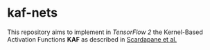 # kaf-nets

This repository aims to implement in *TensorFlow 2* the Kernel-Based Activation Functions **KAF** as described in [Scardapane et al.]( https://arxiv.org/pdf/1707.04035.pdf )
